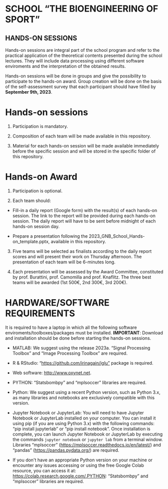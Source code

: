 # SCHOOL “THE BIOENGINEERING OF SPORT”
## HANDS-ON SESSIONS

Hands-on sessions are integral part of the school program and refer to the practical application of the theoretical contents presented during the school lectures. They will include data processing using different software enviroments and the interpretation of the obtained results.

Hands-on sessions will be done in groups and give the possibility to participate to the hands-on award.
Group creation will be done on the basis of the self-assessment survey that each participant should have filled by **September 9th, 2023**.

# Hands-on sessions
1)	Participation is mandatory.
   
1)	Composition of each team will be made available in this repository.
   
1)  Material for each hands-on session will be made available immediately before the specific session and will be stored in the specific folder of this repository.

# Hands-on Award
1) Participation is optional.
   
1) Each team should:
   
  - Fill-in a daily report (Google form) with the result(s) of each hands-on session. The link to the report will be provided during each hands-on session. The daily report will have to be sent before midnight of each hands-on session day.
    
  - Prepare a presentation following the 2023_GNB_School_Hands-on_template.pptx, available in this repository.
    
3) Five teams will be selected as finalists according to the daily report scores and will present their work on Thursday afternoon. The presentation of each team will be 6-minutes long.
   
3) Each presentation will be assessed by the Award Committee, constituted by prof. Burattini, prof. Camomilla and prof. Knaflitz. The three best teams will be awarded (1st 500€, 2nd 300€, 3rd 200€).

# HARDWARE/SOFTWARE REQUIREMENTS
It is required to have a laptop in which all the following software enviroments/toolboxes/packages must be installed.
**IMPORTANT**: Download and installation should be done before starting the hands-on sessions.

- MATLAB: We suggest using the release 2023a. “Signal Processing Toolbox” and “Image Processing Toolbox” are required.

- R & RStudio: “https://github.com/irinagain/iglu” package is required.

- Web software: http://www.oxynet.net.

- PYTHON: “Statsbombpy” and “mplsoccer” libraries are required.

- Python: We suggest using a recent Python version, such as Python 3.x, as many libraries and notebooks are exclusively compatible with this version.

- Jupyter Notebook or JupyterLab: You will need to have Jupyter Notebook or JupyterLab installed on your computer. You can install it using pip (if you are using Python 3.x) with the following commands:
“pip install jupyterlab” or “pip install notebook”. Once installation is complete, you can launch Jupyter Notebook or JupyterLab by executing the commands `jupyter notebook` or `jupyter lab` from a terminal window. Libraries “mplsoccer” (https://mplsoccer.readthedocs.io/en/latest/) and “pandas” (https://pandas.pydata.org/) are required.

- If you don't have an appropriate Python version on your machine or encounter any issues accessing or using the free Google Colab resource, you can access it at: https://colab.research.google.com/.PYTHON: “Statsbombpy” and “mplsoccer” libraries are required.
